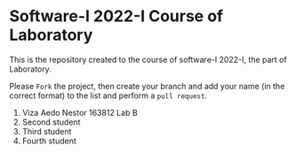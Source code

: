 # Software-I 2022-I Course of Laboratory
This is the repository created to the course of software-I 2022-I, the part of Laboratory.


Please `Fork` the project, then create your branch and add your name (in the correct format) to the list and perform a `pull request`.

<ol>
  <li>Viza Aedo Nestor 163812 Lab B</li>
  <li>Second student</li>
  <li>Third student</li>
  <li>Fourth student</li>
</ol>
